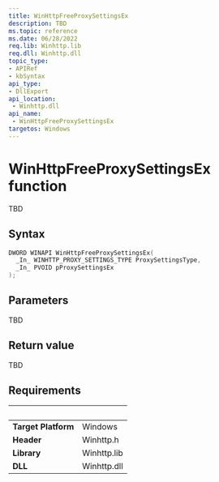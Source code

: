 ```yaml
---
title: WinHttpFreeProxySettingsEx
description: TBD
ms.topic: reference
ms.date: 06/28/2022
req.lib: Winhttp.lib
req.dll: Winhttp.dll
topic_type:
- APIRef
- kbSyntax
api_type:
- DllExport
api_location:
 - Winhttp.dll
api_name:
 - WinHttpFreeProxySettingsEx
targetos: Windows
---
```


# WinHttpFreeProxySettingsEx function

TBD

## Syntax

```cpp
DWORD WINAPI WinHttpFreeProxySettingsEx(
  _In_ WINHTTP_PROXY_SETTINGS_TYPE ProxySettingsType,
  _In_ PVOID pProxySettingsEx
);
```

## Parameters

TBD

## Return value

TBD

## Requirements
| &nbsp; | &nbsp; |
| ---- |:---- |
| **Target Platform** | Windows |
| **Header** | Winhttp.h |
| **Library** | Winhttp.lib |
| **DLL** | Winhttp.dll |
